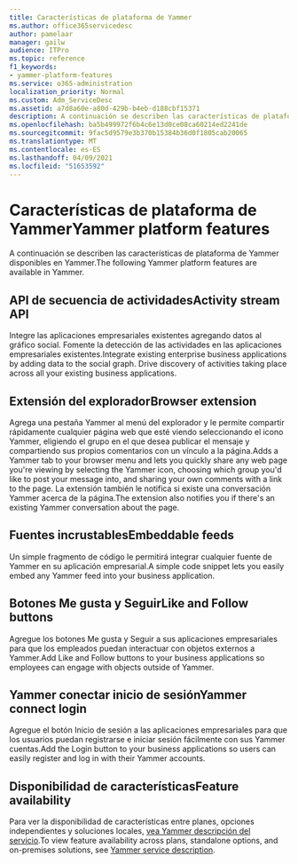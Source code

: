 ```yaml
---
title: Características de plataforma de Yammer
ms.author: office365servicedesc
author: pamelaar
manager: gailw
audience: ITPro
ms.topic: reference
f1_keywords:
- yammer-platform-features
ms.service: o365-administration
localization_priority: Normal
ms.custom: Adm_ServiceDesc
ms.assetid: a7d8a60e-a80d-429b-b4eb-d188cbf15371
description: A continuación se describen las características de plataforma de Yammer disponibles en Yammer.
ms.openlocfilehash: ba5b499972f6b4c6e13d0ce08ca60214ed2241de
ms.sourcegitcommit: 9fac5d9579e3b370b15384b36d0f1805cab20065
ms.translationtype: MT
ms.contentlocale: es-ES
ms.lasthandoff: 04/09/2021
ms.locfileid: "51653592"
---
```

# <a name="yammer-platform-features"></a><span data-ttu-id="20475-103">Características de plataforma de Yammer</span><span class="sxs-lookup"><span data-stu-id="20475-103">Yammer platform features</span></span>

<span data-ttu-id="20475-104">A continuación se describen las características de plataforma de Yammer disponibles en Yammer.</span><span class="sxs-lookup"><span data-stu-id="20475-104">The following Yammer platform features are available in Yammer.</span></span>
 
## <a name="activity-stream-api"></a><span data-ttu-id="20475-105">API de secuencia de actividades</span><span class="sxs-lookup"><span data-stu-id="20475-105">Activity stream API</span></span>

<span data-ttu-id="20475-p101">Integre las aplicaciones empresariales existentes agregando datos al gráfico social. Fomente la detección de las actividades en las aplicaciones empresariales existentes.</span><span class="sxs-lookup"><span data-stu-id="20475-p101">Integrate existing enterprise business applications by adding data to the social graph. Drive discovery of activities taking place across all your existing business applications.</span></span>
  
## <a name="browser-extension"></a><span data-ttu-id="20475-108">Extensión del explorador</span><span class="sxs-lookup"><span data-stu-id="20475-108">Browser extension</span></span>

<span data-ttu-id="20475-109">Agrega una pestaña Yammer al menú del explorador y le permite compartir rápidamente cualquier página web que esté viendo seleccionando el icono Yammer, eligiendo el grupo en el que desea publicar el mensaje y compartiendo sus propios comentarios con un vínculo a la página.</span><span class="sxs-lookup"><span data-stu-id="20475-109">Adds a Yammer tab to your browser menu and lets you quickly share any web page you're viewing by selecting the Yammer icon, choosing which group you'd like to post your message into, and sharing your own comments with a link to the page.</span></span> <span data-ttu-id="20475-110">La extensión también le notifica si existe una conversación Yammer acerca de la página.</span><span class="sxs-lookup"><span data-stu-id="20475-110">The extension also notifies you if there's an existing Yammer conversation about the page.</span></span> 

## <a name="embeddable-feeds"></a><span data-ttu-id="20475-111">Fuentes incrustables</span><span class="sxs-lookup"><span data-stu-id="20475-111">Embeddable feeds</span></span>

<span data-ttu-id="20475-112">Un simple fragmento de código le permitirá integrar cualquier fuente de Yammer en su aplicación empresarial.</span><span class="sxs-lookup"><span data-stu-id="20475-112">A simple code snippet lets you easily embed any Yammer feed into your business application.</span></span>
  
## <a name="like-and-follow-buttons"></a><span data-ttu-id="20475-113">Botones Me gusta y Seguir</span><span class="sxs-lookup"><span data-stu-id="20475-113">Like and Follow buttons</span></span>

<span data-ttu-id="20475-114">Agregue los botones Me gusta y Seguir a sus aplicaciones empresariales para que los empleados puedan interactuar con objetos externos a Yammer.</span><span class="sxs-lookup"><span data-stu-id="20475-114">Add Like and Follow buttons to your business applications so employees can engage with objects outside of Yammer.</span></span>
  
## <a name="yammer-connect-login"></a><span data-ttu-id="20475-115">Yammer conectar inicio de sesión</span><span class="sxs-lookup"><span data-stu-id="20475-115">Yammer connect login</span></span>

<span data-ttu-id="20475-116">Agregue el botón Inicio de sesión a las aplicaciones empresariales para que los usuarios puedan registrarse e iniciar sesión fácilmente con sus Yammer cuentas.</span><span class="sxs-lookup"><span data-stu-id="20475-116">Add the Login button to your business applications so users can easily register and log in with their Yammer accounts.</span></span>

## <a name="feature-availability"></a><span data-ttu-id="20475-117">Disponibilidad de características</span><span class="sxs-lookup"><span data-stu-id="20475-117">Feature availability</span></span>

<span data-ttu-id="20475-118">Para ver la disponibilidad de características entre planes, opciones independientes y soluciones locales, [vea Yammer descripción del servicio](yammer-service-description.md).</span><span class="sxs-lookup"><span data-stu-id="20475-118">To view feature availability across plans, standalone options, and on-premises solutions, see [Yammer service description](yammer-service-description.md).</span></span>
  

